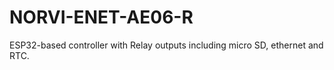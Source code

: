 # NORVI-ENET-AE06-R
ESP32-based controller with Relay outputs including micro SD, ethernet and RTC. 
